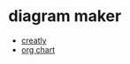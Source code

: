 # diagram maker
  
  - [creatly](https://creately.com/ )
  - [org chart](https://github.com/dabeng/OrgChart )